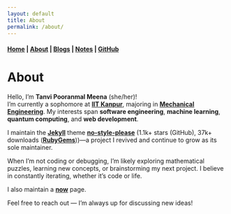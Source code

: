 ```yaml
---
layout: default
title: About
permalink: /about/
---
```


#### [Home](/) | [About](/about/) | [Blogs](/blogs/) | [Notes](/notes/) | [GitHub](https://github.com/tanvincible)

# About

Hello, I’m **Tanvi Pooranmal Meena** (she/her)!  
I’m currently a sophomore at [**IIT Kanpur**](https://www.iitk.ac.in/), majoring in [**Mechanical Engineering**](https://www.iitk.ac.in/me/). My interests span **software engineering**, **machine learning**, **quantum computing**, and **web development**.

I maintain the [**Jekyll**](https://jekyllrb.com/) theme [**no-style-please**](https://github.com/riggraz/no-style-please) (1.1k+ stars (GitHub), 37k+ downloads ([**RubyGems**](https://rubygems.org/gems/no-style-please/versions/0.4.7?locale=en)))—a project I revived and continue to grow as its sole maintainer.  

When I’m not coding or debugging, I’m likely exploring mathematical puzzles, learning new concepts, or brainstorming my next project. I believe in constantly iterating, whether it’s code or life.

I also maintain a [**now**](/now/) page.

Feel free to reach out — I’m always up for discussing new ideas!
